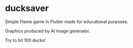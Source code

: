# ducksaver

Simple Flame game in Flutter made for educational purposes.

Graphics produced by AI image generator.

Try to hit 100 ducks!